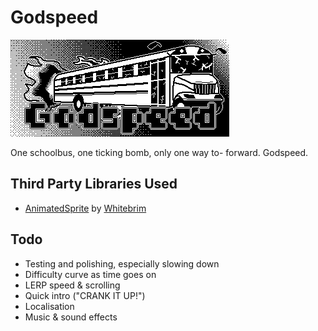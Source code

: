 
# Godspeed

![A schoolbus on fire, flying towards the screen](source/assets/images/meta/card.png "Godspeed")

One schoolbus, one ticking bomb, only one way to- forward. Godspeed.

## Third Party Libraries Used

* [AnimatedSprite](https://github.com/Whitebrim/AnimatedSprite) by [Whitebrim](https://github.com/Whitebrim)

## Todo

* Testing and polishing, especially slowing down
* Difficulty curve as time goes on
* LERP speed & scrolling
* Quick intro ("CRANK IT UP!")
* Localisation
* Music & sound effects